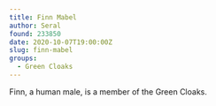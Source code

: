 ```yaml
---
title: Finn Mabel
author: Seral
found: 233850
date: 2020-10-07T19:00:00Z
slug: finn-mabel
groups:
  - Green Cloaks
---
```


Finn, a human male, is a member of the Green Cloaks.
